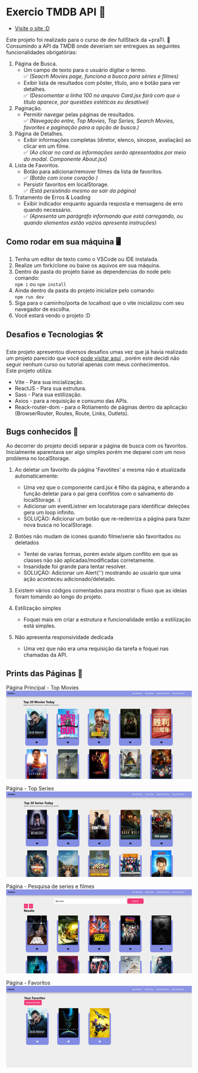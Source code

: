 # Exercio TMDB API 📘

- [Visite o site :D ](https://tmdb-api-patricia.netlify.app/)

Este projeto foi realizado para o curso de dev fullStack da +praTI. 📝
Consumindo a API da TMDB onde deveriam ser entregues as seguintes funcionalidades obrigatórias:

1. Página de Busca.<br>
   - Um campo de texto para o usuário digitar o termo.<br>
     ✅ _(Seacrh Movies page, funciona a busca para séries e filmes)_
   - Exibir lista de resultados com pôster, título, ano e botão para ver detalhes.<br>
     ✅ _(Descomentar a linha 100 no arquivo Card.jsx fará com que o titulo aparece, por questões estéticas eu desativei)_
2. Paginação.<br>
   - Permitir navegar pelas páginas de resultados. <br>
     ✅ _(Navegação entre, Top Movies, Top Series, Search Movies, favorites e paginação para a opção de busca.)_
3. Página de Detalhes.<br>
   - Exibir informações completas (diretor, elenco, sinopse, avaliação) ao clicar em um filme.<br>
     ✅ _(Ao clicar no card as informações serão apresentados por meio do modal. Componente About.jsx)_
4. Lista de Favoritos.<br>
   - Botão para adicionar/remover filmes da lista de favoritos.<br>
     ✅ _(Botão com icone coração )_
   - Persistir favoritos em localStorage.<br>
     ✅ _(Está persistindo mesmo ao sair da página)_
5. Tratamento de Erros & Loading<br>
   - Exibir indicador enquanto aguarda resposta e mensagens de erro quando necessário. <br>
     ✅ _(Apresenta um parágrafo informando que está carregando, ou quando elementos estão vazios apresenta instruções)_

## Como rodar em sua máquina 🖥

1. Tenha um editor de texto como o VSCode ou IDE instalada.
2. Realize um fork/clone ou baixe os aquivos em sua máquina.
3. Dentro da pasta do projeto baixe as dependencias do node pelo comando:<br>
   `npm i` ou `npm install`<br>
4. Ainda dentro da pasta do projeto inicialize pelo comando:<br>
   `npm run dev`<br>
5. Siga para o caminho/porta de localhost que o vite inicializou com seu navegador de escolha.
6. Você estará vendo o projeto :D

## Desafios e Tecnologias 🛠

Este projeto apresentou diversos desafios umas vez que já havia realizado um projeto parecido que você [pode visitar aqui](https://devmovies-project.netlify.app/) , porém este decidi não seguir nenhum curso ou tutorial apenas com meus conhecimentos.<br>
Este projeto utiliza:

- Vite - Para sua inicialização.
- ReactJS - Para sua estrutura.
- Sass - Para sua estilização.
- Axios - para a requisição e consumo das APIs.
- Reack-router-dom - para o Rotiamento de páginas dentro da aplicação (BrowserRouter, Routes, Route, Links, Outlets).

## Bugs conhecidos 👀

Ao decorrer do projeto decidi separar a página de busca com os favoritos. Inicialmente aparentava ser algo simples porém me deparei com um novo problema no localStorage.

1. Ao deletar um favorito da página 'Favotites' a mesma não é atualizada automaticamente:

   - Uma vez que o componente card.jsx é filho da página, e alterando a função deletar para o pai gera conflitos com o salvamento do localStorage. :(
   - Adicionar um eventListner em localstorage para identificar deleções gera um loop infinito.
   - SOLUÇÃO: Adicionar um botão que re-redenriza a página para fazer nova busca no localStorage.

2. Botões não mudam de icones quando filme/serie são favoritados ou deletados

   - Tentei de varias formas, porém existe algum conflito em que as classes não são aplicadas/modificadas corretamente.
   - Insanidade foi grande para tentar resolver.
   - SOLUÇÃO: Adicionar um Alert('') mostrando ao usuário que uma ação aconteceu adicionado/deletado.

3. Existem vários códigos comentados para mostrar o fluxo que as ideias foram tomando ao longo do projeto.

4. Estilização simples
   - Foquei mais em criar a estrutura e funcionalidade então a estilização está simples.
5. Não apresenta responsividade dedicada
   - Uma vez que não era uma requisição da tarefa e foquei nas chamadas da API.

## Prints das Páginas 📸

Página Principal - Top Movies
<img src="./prints/TopMovies.png">

Página - Top Series
<img src="./prints/TopSeries.png">

Página - Pesquisa de series e filmes
<img src="./prints/SearchMovies.png">

Página - Favoritos
<img src="./prints/favorites.png">
